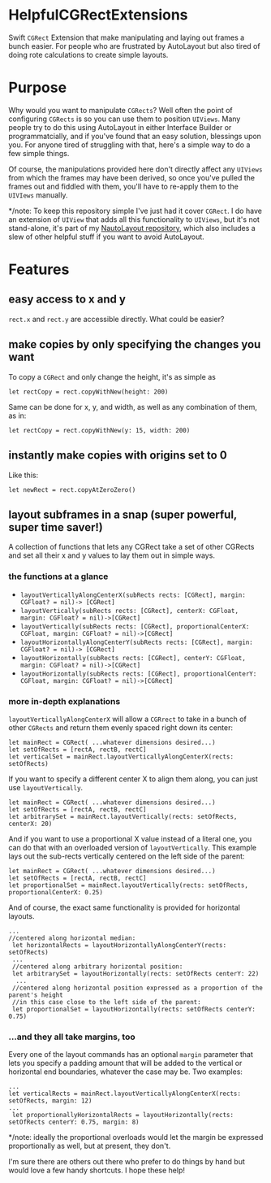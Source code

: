# HelpfulCGRectExtensions
Swift `CGRect` Extension that make manipulating and laying out frames a bunch easier. For people who are frustrated by AutoLayout but also tired of doing rote calculations to create simple layouts.

# Purpose
Why would you want to manipulate `CGRects`? Well often the point of configuring `CGRects` is so you can use them to position `UIViews`. Many people try to do this using AutoLayout in either Interface Builder or programmatcially, and if you've found that an easy solution, blessings upon you. For anyone tired of struggling with that, here's a simple way to do a few simple things.

Of course, the manipulations provided here don't directly affect any `UIViews` from which the frames may have been derived, so once you've pulled the frames out and fiddled with them, you'll have to re-apply them to the `UIVIews` manually. 

*/note: To keep this repository simple I've just had it cover `CGRect`. I do have an extension of `UIView` that adds all this functionality to `UIViews`, but it's not stand-alone, it's part of my [NautoLayout repository]( https://github.com/SwingsetTheory/NautoLayout.git), which also includes a slew of other helpful stuff if you want to avoid AutoLayout.

# Features
## easy access to x and y
`rect.x` and `rect.y` are accessible directly. What could be easier?

## make copies by only specifying the changes you want
To copy a `CGRect` and only change the height, it's as simple as 
```
let rectCopy = rect.copyWithNew(height: 200)
``` 
Same can be done for x, y, and width, as well as any combination of them, as in: 
```
let rectCopy = rect.copyWithNew(y: 15, width: 200)
```

## instantly make copies with origins set to 0
Like this: 
```
let newRect = rect.copyAtZeroZero()
```

## layout subframes in a snap (super powerful, super time saver!) 
A collection of functions that lets any CGRect take a set of other CGRects and set all their x and y values to lay them out in simple ways.

### the functions at a glance
 - `layoutVerticallyAlongCenterX(subRects rects: [CGRect], margin: CGFloat? = nil)-> [CGRect]`
 - `layoutVertically(subRects rects: [CGRect], centerX: CGFloat, margin: CGFloat? = nil)->[CGRect]`
 - `layoutVertically(subRects rects: [CGRect], proportionalCenterX: CGFloat, margin: CGFloat? = nil)->[CGRect]`
 - `layoutHorizontallyAlongCenterY(subRects rects: [CGRect], margin: CGFloat? = nil)-> [CGRect]`
 - `layoutHorizontally(subRects rects: [CGRect], centerY: CGFloat, margin: CGFloat? = nil)->[CGRect]`
 - `layoutHorizontally(subRects rects: [CGRect], proportionalCenterY: CGFloat, margin: CGFloat? = nil)->[CGRect]`

### more in-depth explanations
`layoutVerticallyAlongCenterX` will allow a `CGRrect` to take in a bunch of other `CGRects` and return them evenly spaced right down its center:
``` 
let mainRect = CGRect( ...whatever dimensions desired...) 
let setOfRects = [rectA, rectB, rectC]
let verticalSet = mainRect.layoutVerticallyAlongCenterX(rects: setOfRects)
```
If you want to specify a different center X to align them along, you can just use `layoutVertically`.
``` 
let mainRect = CGRect( ...whatever dimensions desired...) 
let setOfRects = [rectA, rectB, rectC]
let arbitrarySet = mainRect.layoutVertically(rects: setOfRects, centerX: 20)
```
And if you want to use a proportional X value instead of a literal one, you can do that with an overloaded version of `layoutVertically`. This example lays out the sub-rects vertically centered on the left side of the parent:
``` 
let mainRect = CGRect( ...whatever dimensions desired...) 
let setOfRects = [rectA, rectB, rectC]
let proportionalSet = mainRect.layoutVertically(rects: setOfRects, proportionalCenterX: 0.25)
```
And of course, the exact same functionality is provided for horizontal layouts.
```
...
//centered along horizontal median:
 let horizontalRects = layoutHorizontallyAlongCenterY(rects: setOfRects)
 ...
 //centered along arbitrary horizontal position:
 let arbitrarySet = layoutHorizontally(rects: setOfRects centerY: 22)
  ...
 //centered along horizontal position expressed as a proportion of the parent's height
 //in this case close to the left side of the parent:
 let proportionalSet = layoutHorizontally(rects: setOfRects centerY: 0.75)
 ```
 ### ...and they all take margins, too
Every one of the layout commands has an optional `margin` parameter that lets you specify a padding amount that will be added to the vertical or horizontal end boundaries, whatever the case may be. Two examples:
```
...
let verticalRects = mainRect.layoutVerticallyAlongCenterX(rects: setOfRects, margin: 12)
...
 let proportionallyHorizontalRects = layoutHorizontally(rects: setOfRects centerY: 0.75, margin: 8)
```
*/note: ideally the proportional overloads would let the margin be expressed proportionally as well, but at present, they don't.

I'm sure there are others out there who prefer to do things by hand but would love a few handy shortcuts. I hope these help!
